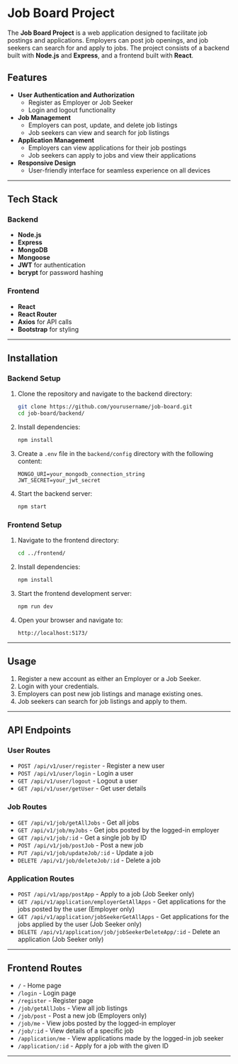 # Job Board Project

The **Job Board Project** is a web application designed to facilitate job postings and applications. Employers can post job openings, and job seekers can search for and apply to jobs. The project consists of a backend built with **Node.js** and **Express**, and a frontend built with **React**.

## Features

- **User Authentication and Authorization**
  - Register as Employer or Job Seeker
  - Login and logout functionality
- **Job Management**
  - Employers can post, update, and delete job listings
  - Job seekers can view and search for job listings
- **Application Management**
  - Employers can view applications for their job postings
  - Job seekers can apply to jobs and view their applications
- **Responsive Design**
  - User-friendly interface for seamless experience on all devices

---

## Tech Stack

### Backend

- **Node.js**
- **Express**
- **MongoDB**
- **Mongoose**
- **JWT** for authentication
- **bcrypt** for password hashing

### Frontend

- **React**
- **React Router**
- **Axios** for API calls
- **Bootstrap** for styling

---

## Installation

### Backend Setup

1. Clone the repository and navigate to the backend directory:

    ```bash
    git clone https://github.com/yourusername/job-board.git
    cd job-board/backend/
    ```

2. Install dependencies:

    ```bash
    npm install
    ```

3. Create a `.env` file in the `backend/config` directory with the following content:

    ```env
    MONGO_URI=your_mongodb_connection_string
    JWT_SECRET=your_jwt_secret
    ```

4. Start the backend server:

    ```bash
    npm start
    ```

### Frontend Setup

1. Navigate to the frontend directory:

    ```bash
    cd ../frontend/
    ```

2. Install dependencies:

    ```bash
    npm install
    ```

3. Start the frontend development server:

    ```bash
    npm run dev
    ```

4. Open your browser and navigate to:

    ```
    http://localhost:5173/
    ```

---

## Usage

1. Register a new account as either an Employer or a Job Seeker.
2. Login with your credentials.
3. Employers can post new job listings and manage existing ones.
4. Job seekers can search for job listings and apply to them.

---

## API Endpoints

### User Routes

- `POST /api/v1/user/register` - Register a new user
- `POST /api/v1/user/login` - Login a user
- `GET /api/v1/user/logout` - Logout a user
- `GET /api/v1/user/getUser` - Get user details

### Job Routes

- `GET /api/v1/job/getAllJobs` - Get all jobs
- `GET /api/v1/job/myJobs` - Get jobs posted by the logged-in employer
- `GET /api/v1/job/:id` - Get a single job by ID
- `POST /api/v1/job/postJob` - Post a new job
- `PUT /api/v1/job/updateJob/:id` - Update a job
- `DELETE /api/v1/job/deleteJob/:id` - Delete a job

### Application Routes

- `POST /api/v1/app/postApp` - Apply to a job (Job Seeker only)
- `GET /api/v1/application/employerGetAllApps` - Get applications for the jobs posted by the user (Employer only)
- `GET /api/v1/application/jobSeekerGetAllApps` - Get applications for the jobs applied by the user (Job Seeker only)
- `DELETE /api/v1/application/job/jobSeekerDeleteApp/:id` - Delete an application (Job Seeker only)

---

## Frontend Routes

- `/` - Home page
- `/login` - Login page
- `/register` - Register page
- `/job/getAllJobs` - View all job listings
- `/job/post` - Post a new job (Employers only)
- `/job/me` - View jobs posted by the logged-in employer
- `/job/:id` - View details of a specific job
- `/application/me` - View applications made by the logged-in job seeker
- `/application/:id` - Apply for a job with the given ID

---
